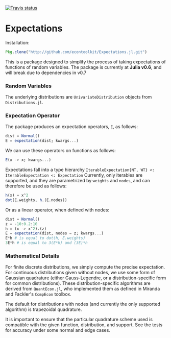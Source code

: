 [![Travis status](https://travis-ci.org/econtoolkit/Expectations.jl.svg?branch=master)](https://travis-ci.org/econtoolkit/Expectations.jl)

# Expectations

Installation:
```julia
Pkg.clone("http://github.com/econtoolkit/Expectations.jl.git")
```

This is a package designed to simplify the process of taking expectations of functions of random variables. The package is currently at **Julia v0.6**, and will break due to dependencies in v0.7

### Random Variables 

The underlying distributions are `UnivariateDistribution` objects from `Distributions.jl`. 

### Expectation Operator

The package produces an expectation operators, `E`, as follows:

```julia
dist = Normal()
E = expectation(dist; kwargs...)
```

We can use these operators on functions as follows:

```julia
E(x -> x; kwargs...)
```

Expectations fall into a type hierarchy `IterableExpectation{NT, WT} <: IterableExpectation <: Expectation`
Currently, only iterables are supported, and they are parametrized by `weights` and `nodes`, and can therefore be used as 
follows:

```julia
h(x) = x^2 
dot(E.weights, h.(E.nodes))
```

Or as a linear operator, when defined with nodes:

```julia
dist = Normal()
z = -10:0.2:10
h = (x -> x^2).(z)
E = expectation(dist, nodes = z; kwargs...)
E*h # is equal to dot(h, E.weights)
3E*h # is equal to 3(E*h) and (3E)*h
```

### Mathematical Details

For finite discrete distributions, we simply compute the precise expectation. For 
continuous distributions given without nodes, we use some form of Gaussian quadrature
(either Gauss-Legendre, or a distribution-specific form for common distributions). These
distribution-specific algorithms are derived from `QuantEcon.jl`, who implemented them as 
defined in Miranda and Fackler's `CompEcon` toolbox. 

The default for distributions with nodes (and currently the only supported algorithm) is 
trapezoidal quadrature. 

It is important to ensure that the particular quadrature scheme used is compatible with the 
given function, distribution, and support. See the tests for accuracy under some normal and
edge cases. 

